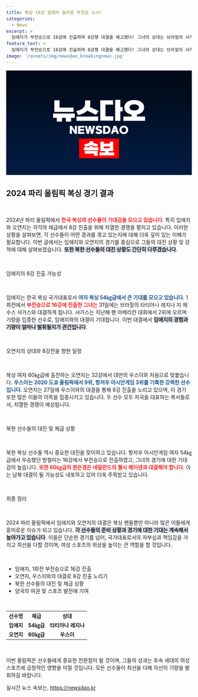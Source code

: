 ```yaml
---
title: 복싱 16강 임애지 놀라운 부전승 소식!
categories:
  - News
excerpt: >
  임애지가 부전승으로 16강에 진출하며 8강행 대결을 예고했다! 그녀의 상대는 브라질의 샤가스. 오연지는 대만의 우스이와 맞붙는다. 긴장감 넘치는 복싱 대결이 펼쳐질 예정이다!
feature_text: >
  임애지가 부전승으로 16강에 진출하며 8강행 대결을 예고했다! 그녀의 상대는 브라질의 샤가스. 오연지는 대만의 우스이와 맞붙는다. 긴장감 넘치는 복싱 대결이 펼쳐질 예정이다!
image: '/assets/img/newsdao_breakingnews.jpg'
---
```


<p><img src="/assets/img/newsdao_breakingnews.jpg" alt="bookingtag 속보" /></p>

<h2 data-ke-size="size26">2024 파리 올림픽 복싱 경기 결과</h2>

<p data-ke-size="size16">&nbsp;</p>

<p>2024년 파리 올림픽에서 <b><span style="color: #ee2323;">한국 복싱의 선수들이 기대감을 모으고 있습니다</span></b>. 특히 임애지와 오연지는 각각의 체급에서 8강 진출을 위해 치열한 경쟁을 펼치고 있습니다. 이러한 상황을 살펴보면, 각 선수들이 어떤 경과를 겪고 있는지에 대해 더욱 깊이 있는 이해가 필요합니다. 이번 글에서는 임애지와 오연지의 경기를 중심으로 그들의 대진 상황 및 강적에 대해 살펴보겠습니다. <b><span style="background-color: #21538527;">또한 북한 선수들의 대진 상황도 간단히 다루겠습니다</span></b>. </p>

<p data-ke-size="size16">&nbsp;</p>

<p>임애지의 8강 진출 가능성</p>

<p data-ke-size="size16">&nbsp;</p>

<p>임애지는 한국 복싱 국가대표로서 <b><span style="color: #1a5490;">여자 복싱 54㎏급에서 큰 기대를 모으고 있습니다</span></b>. 1회전에서 <b><span style="color: #ee2323;">부전승으로 16강에 진출한 그녀는</span></b> 31일에는 브라질의 타티아나 레지나 지 헤수스 샤가스와 대결하게 됩니다. 샤가스는 지난해 팬 아메리칸 대회에서 2위에 오르며 기량을 입증한 선수로, 임애지와의 대결이 기대됩니다. 이번 대결에서 <b><span style="background-color: #21538527;">임애지의 경험과 기량이 얼마나 발휘될지가 관건입니다</span></b>.</p>

<p data-ke-size="size16">&nbsp;</p>

<p>오연지의 상대와 8강전을 향한 일정</p>

<p data-ke-size="size16">&nbsp;</p>

<p>복싱 여자 60㎏급에 출전하는 오연지는 32강에서 대만의 우스이와 처음으로 맞붙습니다. <b><span style="color: #1a5490;">우스이는 2020 도쿄 올림픽에서 9위, 항저우 아시안게임 3위를 기록한 강력한 선수입니다</span></b>. 오연지는 27일에 우스이와의 대결을 통해 8강 진출을 노리고 있으며, 이 경기 또한 많은 이들의 이목을 집중시키고 있습니다. 두 선수 모두 자국을 대표하는 복서들로서, 치열한 경쟁이 예상됩니다.</p>

<p data-ke-size="size16">&nbsp;</p>

<p>북한 선수들의 대진 및 체급 상황</p>

<p data-ke-size="size16">&nbsp;</p>

<p>북한 복싱 선수들 역시 중요한 대진을 맞이하고 있습니다. 항저우 아시안게임 여자 54㎏급에서 우승했던 방철미는 16강에서 부전승으로 진출하였고, 그녀의 경기에 대한 기대감이 높습니다. <b><span style="color: #ee2323;">또한 60㎏급의 원은경은 네덜란드의 첼시 헤이넨과 대결해야 합니다</span></b>. 이는 남북 대결이 될 가능성도 내포하고 있어 더욱 주목받고 있습니다.</p>

<p data-ke-size="size16">&nbsp;</p>

<p>최종 정리</p>

<p data-ke-size="size16">&nbsp;</p>

<p>2024 파리 올림픽에서 임애지와 오연지의 대결은 복싱 팬들뿐만 아니라 많은 이들에게 흥미로운 이슈가 되고 있습니다. <b><span style="background-color: #21538527;">각 선수들의 준비 상황과 경기에 대한 기대는 계속해서 높아가고 있습니다</span></b>. 이들은 단순한 경기를 넘어, 국가대표로서의 자부심과 책임감을 가지고 최선을 다할 것이며, 여성 스포츠의 위상을 높이는 큰 역할을 할 것입니다. </p>

<p data-ke-size="size16">&nbsp;</p>

<ul>
    <li>임애지, 1회전 부전승으로 16강 진출</li>
    <li>오연지, 우스이와의 대결로 8강 진출 노리기</li>
    <li>북한 선수들의 대진 및 체급 상황</li>
    <li>양국의 여권 및 스포츠 발전에 기여</li>
</ul>

<p data-ke-size="size16">&nbsp;</p>

<table style="width: 100%; border-collapse: collapse;">
    <tr>
        <td style="text-align: center; height: 17px;"><b>선수명</b></td>
        <td style="text-align: center; height: 17px;"><b>체급</b></td>
        <td style="text-align: center; height: 17px;"><b>상대</b></td>
    </tr>
    <tr>
        <td style="text-align: center; height: 17px;"><b>임애지</b></td>
        <td style="text-align: center; height: 17px;"><b>54㎏급</b></td>
        <td style="text-align: center; height: 17px;"><b>타티아나 레지나</b></td>
    </tr>
    <tr>
        <td style="text-align: center; height: 17px;"><b>오연지</b></td>
        <td style="text-align: center; height: 17px;"><b>60㎏급</b></td>
        <td style="text-align: center; height: 17px;"><b>우스이</b></td>
    </tr>
</table>

<p data-ke-size="size16">&nbsp;</p>

<p>이번 올림픽은 선수들에게 중요한 전환점이 될 것이며, 그들의 성과는 후속 세대의 여성 스포츠에 긍정적인 영향을 미칠 것입니다. 모든 선수들이 최선을 다해 자신의 기량을 발휘하길 바랍니다.</p>
실시간 뉴스 속보는, <a href="https://newsdao.kr" rel="dofollow">https://newsdao.kr</a>



